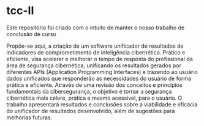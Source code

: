 # tcc-II
Este repositório foi criado com o intuito de manter o nosso trabalho de conclusão de curso

Propõe-se aqui, a criação de um software unificador de
resultados de indicadores de comprometimento de inteligência cibernética. Prático e
eficiente, visa acelerar e melhorar o tempo de resposta do profissional da área de segurança
cibernética, unificando os resultados gerados por diferentes APIs (Application Programming
Interfaces) e trazendo ao usuário dados unificados que responderão as necessidades do
usuário de forma prática e eficiente. Através de uma revisão dos conceitos e princípios
fundamentais da cibersegurança, o objetivo é tornar a segurança cibernética mais célere,
prática e mesmo acessível, para o usuário. O trabalho apresentará resultados e conclusões
sobre a viabilidade e eficácia do unificador de resultados desenvolvido, além de sugestões
para melhorias futuras.
